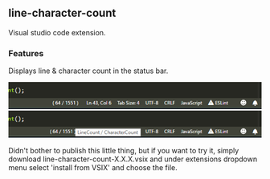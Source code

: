 ## line-character-count

Visual studio code extension.

### Features
Displays line & character count in the status bar.

![image1](2018-05-29_1246.png)
![image2](2018-05-29_1247.png)

Didn't bother to publish this little thing, but if you want to try it, simply download line-character-count-X.X.X.vsix and under extensions dropdown menu select 'install from VSIX' and choose the file.
